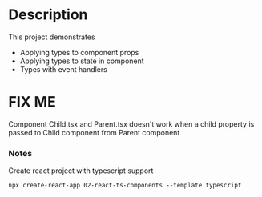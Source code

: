 # Description
This project demonstrates
- Applying types to component props
- Applying types to state in component
- Types with event handlers

# FIX ME
Component Child.tsx and Parent.tsx doesn't work when a child property is passed to Child component from Parent component

### Notes
Create react project with typescript support
```shell
npx create-react-app 02-react-ts-components --template typescript
```
